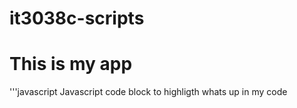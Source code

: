 # it3038c-scripts

# This is my app

'''javascript
Javascript code block to highligth whats up in my code